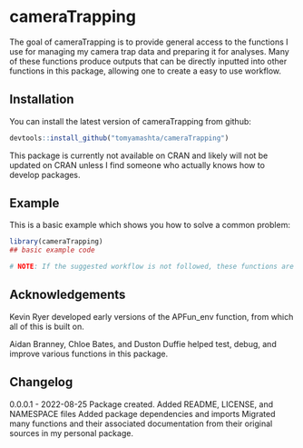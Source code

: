 
# cameraTrapping

<!-- badges: start -->
<!-- badges: end -->

The goal of cameraTrapping is to provide general access to the functions I use for managing my camera trap data and preparing it for analyses. Many of these functions produce outputs that can be directly inputted into other functions in this package, allowing one to create a easy to use workflow.

## Installation

You can install the latest version of cameraTrapping from github:

``` r
devtools::install_github("tomyamashta/cameraTrapping")
```

This package is currently not available on CRAN and likely will not be updated on CRAN unless I find someone who actually knows how to develop packages. 

## Example

This is a basic example which shows you how to solve a common problem:

``` r
library(cameraTrapping)
## basic example code

# NOTE: If the suggested workflow is not followed, these functions are likely to result in errors. I have put in checks for some functions which will produce warnings or errors if something is wrong but I cannot guarantee that these will always work. 
```

## Acknowledgements
Kevin Ryer developed early versions of the APFun_env function, from which all of this is built on. 

Aidan Branney, Chloe Bates, and Duston Duffie helped test, debug, and improve various functions in this package. 


## Changelog
0.0.0.1 - 2022-08-25
    Package created. 
    Added README, LICENSE, and NAMESPACE files
    Added package dependencies and imports
    Migrated many functions and their associated documentation from their original sources in my personal package.
  
